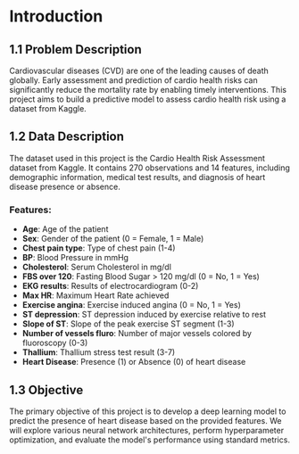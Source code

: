# Introduction

## 1.1 Problem Description
Cardiovascular diseases (CVD) are one of the leading causes of death globally. Early assessment and prediction of cardio health risks can significantly reduce the mortality rate by enabling timely interventions. This project aims to build a predictive model to assess cardio health risk using a dataset from Kaggle.

## 1.2 Data Description
The dataset used in this project is the Cardio Health Risk Assessment dataset from Kaggle. It contains 270 observations and 14 features, including demographic information, medical test results, and diagnosis of heart disease presence or absence.

### Features:
- **Age**: Age of the patient
- **Sex**: Gender of the patient (0 = Female, 1 = Male)
- **Chest pain type**: Type of chest pain (1-4)
- **BP**: Blood Pressure in mmHg
- **Cholesterol**: Serum Cholesterol in mg/dl
- **FBS over 120**: Fasting Blood Sugar > 120 mg/dl (0 = No, 1 = Yes)
- **EKG results**: Results of electrocardiogram (0-2)
- **Max HR**: Maximum Heart Rate achieved
- **Exercise angina**: Exercise induced angina (0 = No, 1 = Yes)
- **ST depression**: ST depression induced by exercise relative to rest
- **Slope of ST**: Slope of the peak exercise ST segment (1-3)
- **Number of vessels fluro**: Number of major vessels colored by fluoroscopy (0-3)
- **Thallium**: Thallium stress test result (3-7)
- **Heart Disease**: Presence (1) or Absence (0) of heart disease

## 1.3 Objective
The primary objective of this project is to develop a deep learning model to predict the presence of heart disease based on the provided features. We will explore various neural network architectures, perform hyperparameter optimization, and evaluate the model's performance using standard metrics.
